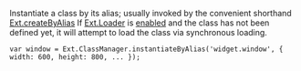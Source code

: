 Instantiate a class by its alias; usually invoked by the convenient shorthand
<a href="#!/api/Ext-method-createByAlias" rel="Ext-method-createByAlias" class="docClass" id="ext-gen1353">Ext.createByAlias</a>
If
<a href="#!/api/Ext.Loader" rel="Ext.Loader" class="docClass" id="ext-gen1357">Ext.Loader</a>
is
<a href="#!/api/Ext.Loader-method-setConfig" rel="Ext.Loader-method-setConfig" class="docClass" id="ext-gen1351">enabled</a>
and the class has not been defined yet, it will
attempt to load the class via synchronous loading.

    var window = Ext.ClassManager.instantiateByAlias('widget.window', { width: 600, height: 800, ... });

